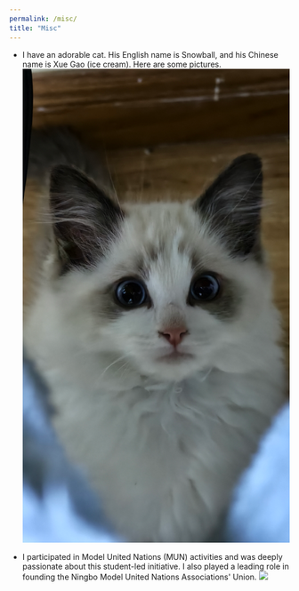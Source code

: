 ```yaml
---
permalink: /misc/
title: "Misc"
---
```



- I have an adorable cat. His English name is Snowball, and his Chinese name is Xue Gao (ice cream). Here are some pictures.  
  ![](/images/cat(1).png)

- I participated in Model United Nations (MUN) activities and was deeply passionate about this student-led initiative. I also played a leading role in founding the Ningbo Model United Nations Associations' Union.
  ![](/images/mun.png)

